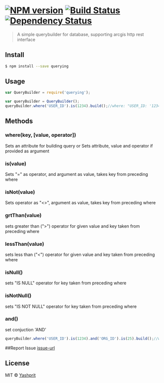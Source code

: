 #  [![NPM version][npm-image]][npm-url] [![Build Status][travis-image]][travis-url] [![Dependency Status][daviddm-url]][daviddm-image]

> A simple querybuilder for database, supporting arcgis http rest interface


## Install

```sh
$ npm install --save querying
```


## Usage

```js
var QueryBuilder = require('querying');

var queryBuilder = QueryBuilder();
queryBuilder.where('USER_ID').is(1234).build();//where: "USER_ID: '1234'"} 
```



## Methods

### where(key, [value, operator])
Sets an attribute for building query or Sets attribute, value and operator if provided as argument

### is(value)
Sets "=" as operator, and argument as value, takes key from preceding where

### isNot(value)
Sets operator as "<>", argument as value, takes key from preceding where

### grtThan(value)
sets greater than (">") operator for given value and key taken from preceding where

### lessThan(value)
sets less than ("<") operator for given value and key taken from preceding where

### isNull()
sets "IS NULL" operator for key taken from preceding where

### isNotNull()
sets "IS NOT NULL" operator for key taken from preceding where

### and() 
set conjuction 'AND' 
```js
queryBuilder.where('USER_ID').is(1234).and('ORG_ID').is(25).build();//where: "USER_ID = '1234' AND ORG_ID = '25' "} 
```
##Report Issue 
[issue-url]


## License

MIT © [Yashprit](https://yashprit.github.io)

[issue-url]: https://github.com/yashprit/querying/issues
[npm-url]: https://npmjs.org/package/querying
[npm-image]: https://badge.fury.io/js/querying.svg
[travis-url]: https://travis-ci.org/yashprit/querying
[travis-image]: https://travis-ci.org/yashprit/querying.svg?branch=master
[daviddm-url]: https://david-dm.org/yashprit/querying.svg?theme=shields.io
[daviddm-image]: https://david-dm.org/yashprit/querying
